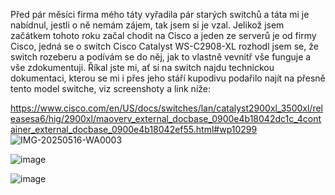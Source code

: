 Před pár měsíci firma mého táty vyřadila pár starých switchů a táta mi je nabídnul, jestli o ně nemám zájem, tak jsem si je vzal. 
Jelikož jsem začátkem tohoto roku začal chodit na Cisco a jeden ze serverů je od firmy Cisco, jedná se o switch Cisco Catalyst WS-C2908-XL rozhodl jsem se, že switch rozeberu a podívám se do něj, jak to vlastně vevnitř vše funguje a vše zdokumentuji.
Říkal jste mi, ať si na switch najdu technickou dokumentaci, kterou se mi i přes jeho stáří kupodivu podařilo najít na přesně tento model switche, viz screenshoty a link níže:

https://www.cisco.com/en/US/docs/switches/lan/catalyst2900xl_3500xl/releasesa6/hig/2900xl/maoverv_external_docbase_0900e4b18042dc1c_4container_external_docbase_0900e4b18042ef55.html#wp10299
![IMG-20250516-WA0003](https://github.com/user-attachments/assets/c5eada82-fd11-491e-830b-6ea377d3b04a)

![image](https://github.com/user-attachments/assets/7c3ed087-fb4f-4296-9a70-382db7ed4ce0)

![image](https://github.com/user-attachments/assets/84444fbc-595f-4f16-88f3-63a315818a38)
















